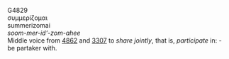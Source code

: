 <body>
  <p>G4829<br>  συμμερίζομαι  <br> summerizomai  <br><i>soom-mer-id‘-zom-ahee </i><br>Middle voice from <a href="g4862.htm">4862</a> and <a href="g3307.htm">3307</a>  to <i>share</i> <i>jointly</i>, that is, <i>participate</i> in: - be partaker with.<br></p>
 </body>